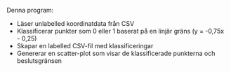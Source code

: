 Denna program:
- Läser unlabelled koordinatdata från CSV
- Klassificerar punkter som 0 eller 1 baserat på en linjär gräns (y = -0,75x - 0,25)
- Skapar en labelled CSV-fil med klassificeringar
- Genererar en scatter-plot som visar de klassificerade punkterna och beslutsgränsen
